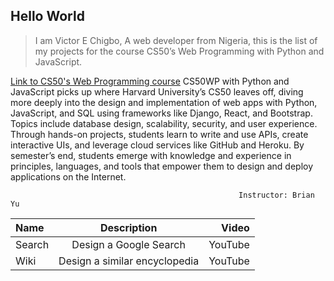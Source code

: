 ## Hello World

>I am Victor E Chigbo, A web developer from Nigeria, this is the list of my projects for the course CS50’s Web Programming with Python and JavaScript.

[Link to CS50's Web Programming course](https://cs50.harvard.edu/web/2020/)
CS50WP with Python and JavaScript picks up where Harvard University’s CS50 leaves off, diving more deeply into the design and implementation of web apps with Python, JavaScript, and SQL using frameworks like Django, React, and Bootstrap. Topics include database design, scalability, security, and user experience. Through hands-on projects, students learn to write and use APIs, create interactive UIs, and leverage cloud services like GitHub and Heroku. By semester’s end, students emerge with knowledge and experience in principles, languages, and tools that empower them to design and deploy applications on the Internet.

                                                             
                                                       Instructor: Brian Yu
                                                             
                                                        

| Name      | Description | Video     |
| :---        |    :----:   |          ---: |
| Search      | Design a Google Search       | YouTube   |
| Wiki   | Design a similar encyclopedia        | YouTube      |

